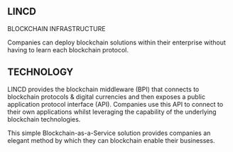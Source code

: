 ## LINCD

BLOCKCHAIN INFRASTRUCTURE

Companies can deploy blockchain solutions within their enterprise without having to learn each blockchain protocol.

## TECHNOLOGY

LINCD provides the blockchain middleware (BPI) that connects to blockchain protocols & digital currencies and then exposes a public application protocol interface (API). Companies use this API to connect to their own applications whilst leveraging the capability of the underlying blockchain technologies.

This simple Blockchain-as-a-Service solution provides companies an elegant method by which they can blockchain enable their businesses.
